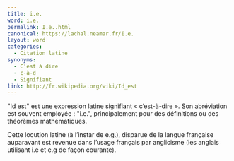 ```yaml
---
title: i.e.
word: i.e.
permalink: I.e..html
canonical: https://lachal.neamar.fr/I.e.
layout: word
categories:
  - Citation latine
synonyms:
  - C'est à dire
  - c-à-d
  - Signifiant
link: http://fr.wikipedia.org/wiki/Id_est
---
```


"Id est" est une expression latine signifiant « c’est-à-dire ». Son abréviation est souvent employée : "i.e.", principalement pour des définitions ou des théorèmes mathématiques.

Cette locution latine (à l’instar de e.g.), disparue de la langue française auparavant est revenue dans l’usage français par anglicisme (les anglais utilisant i.e et e.g de façon courante).

